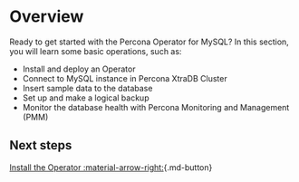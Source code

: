 # Overview

Ready to get started with the Percona Operator for MySQL? In this section, you will learn some basic operations, such as:

-	Install and deploy an Operator
-	Connect to MySQL instance in Percona XtraDB Cluster
-	Insert sample data to the database
-	Set up and make a logical backup
-	Monitor the database health with Percona Monitoring and Management (PMM)

## Next steps
 
[Install the Operator :material-arrow-right:](kubectl.md){.md-button}
